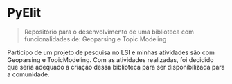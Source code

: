 # PyElit
> Repositório para o desenvolvimento de uma biblioteca com funcionalidades de: Geoparsing e Topic Modeling

Participo de um projeto de pesquisa no LSI e minhas atividades são com Geoparsing e TopicModeling. Com as atividades realizadas, foi decidido que seria adequado a criação dessa biblioteca para ser disponibilizada para a comunidade.
